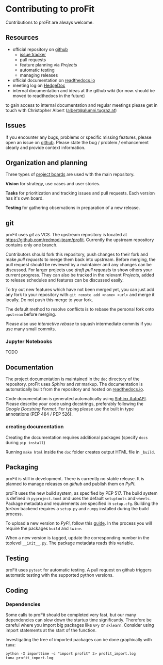 # Contributing to proFit
Contributions to proFit are always welcome.

## Resources
* official repository on [github](https://github.com/redmod-team/profit)
  * [issue tracker](https://github.com/redmod-team/profit/issues)
  * pull requests
  * feature planning via *Projects*
  * automatic testing
  * managing releases
* official documentation on [readthedocs.io](https://profit.readthedocs.io/en/latest)
* meeting log on [HedgeDoc](https://pad.gwdg.de/lOiz56TIS4e5E9-92q-2MQ?view)
* internal documentation and ideas at the github wiki (for now. should be moved to readthedocs in the future)

to gain access to internal documentation and regular meetings please get in touch with Christopher Albert 
(albert@alumni.tugraz.at)

## Issues
If you encounter any bugs, problems or specific missing features, please open an issue on 
[github](https://github.com/redmod-team/profit/issues). Please state the bug / problem / enhancement clearly and provide
context information. 

## Organization and planning
Three types of [project boards](https://github.com/redmod-team/profit/projects) are used with the main repository.

**Vision** for strategy, use cases and user stories.

**Tasks** for prioritization and tracking issues and pull requests. Each version has it's own board.

**Testing** for gathering observations in preparation of a new release. 

## git
proFit uses *git* as VCS. The upstream repository is located at https://github.com/redmod-team/profit. Currently the
upstream repository contains only one branch.

Contributors should fork this repository, push changes to their fork and make *pull requests* to merge them back into 
upstream. Before merging, the pull request should be reviewed by a maintainer and any changes can be discussed. For
larger projects use *draft pull requests* to show others your current progress. They can also be tracked in the relevant
*Projects*, added to release schedules and features can be discussed easily.

To try out new features which have not been merged yet, you can just add any fork to your repository with 
`git remote add <name> <url>` and merge it locally. Do not push this merge to your fork.

The default method to resolve conflicts is to rebase the personal fork onto `upstream` before merging.

Please also use *interactive rebase* to squash intermediate commits if you use many small commits.

### Jupyter Notebooks
TODO

## Documentation
The project documentation is maintained in the `doc` directory of the repository. proFit uses *Sphinx* and *rst* markup.
The documentation is automatically built from the repository and hosted on 
[readthedocs.io](https://profit.readthedocs.io/en/latest).

Code documentation is generated automatically using [Sphinx AutoAPI](https://github.com/readthedocs/sphinx-autoapi). 
Please describe your code using docstrings, preferably following the *Google Docstring Format*. For typing please use
the built in type annotations (PEP 484 / PEP 526).

### creating documentation
Creating the documentation requires additional packages (specify `docs` during `pip install`)

Running `make html` inside the `doc` folder creates output HTML file in `_build`.

## Packaging
proFit is still in development. There is currently no stable release. It is planned to manage releases on *github* and 
publish them on *PyPi*.

proFit uses the new build system, as specified by PEP 517. The build system is defined in `pyproject.toml` and uses the 
default `setuptools` and `wheels`. Package 
metadata and requirements are specified in `setup.cfg`. Building the *fortran* backend requires a 
`setup.py` and `numpy` installed during the build process.

To upload a new version to *PyPi*, follow this [guide](https://packaging.python.org/tutorials/packaging-projects/). In 
the process you will require the packages `build` and `twine`.

When a new version is tagged, update the corresponding number in the toplevel `__init__.py`. The package metadata reads
this variable.

## Testing
proFit uses `pytest` for automatic testing. A pull request on github triggers automatic testing with the supported
python versions. 

## Coding
### Dependencies
Some calls to proFit should be completed very fast, but our many dependencies can slow down the startup time 
significantly. Therefore be careful where you import big packages like `GPy` or `sklearn`. Consider using import 
statements at the start of the function.

Investigating the tree of imported packages can be done graphically with `tuna`:
```
python -X importtime -c "import profit" 2> profit_import.log
tuna profit_import.log
```